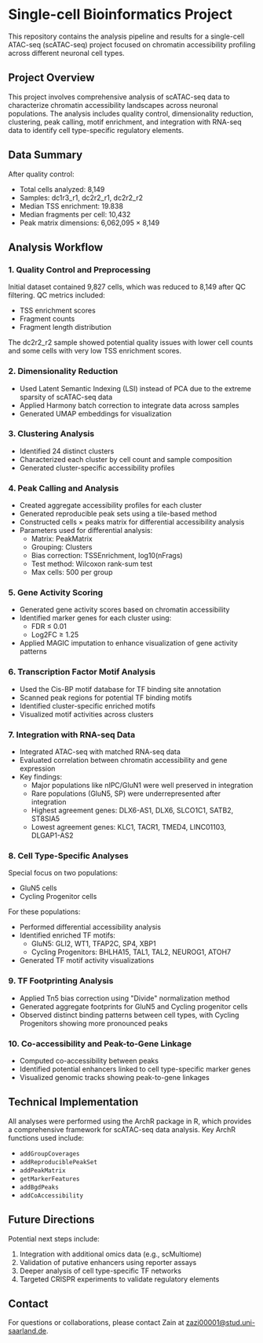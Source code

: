# Single-cell Bioinformatics Project

This repository contains the analysis pipeline and results for a single-cell ATAC-seq (scATAC-seq) project focused on chromatin accessibility profiling across different neuronal cell types.

## Project Overview

This project involves comprehensive analysis of scATAC-seq data to characterize chromatin accessibility landscapes across neuronal populations. The analysis includes quality control, dimensionality reduction, clustering, peak calling, motif enrichment, and integration with RNA-seq data to identify cell type-specific regulatory elements.

## Data Summary

After quality control:
- Total cells analyzed: 8,149
- Samples: dc1r3_r1, dc2r2_r1, dc2r2_r2
- Median TSS enrichment: 19.838
- Median fragments per cell: 10,432
- Peak matrix dimensions: 6,062,095 × 8,149

## Analysis Workflow

### 1. Quality Control and Preprocessing

Initial dataset contained 9,827 cells, which was reduced to 8,149 after QC filtering. QC metrics included:
- TSS enrichment scores
- Fragment counts
- Fragment length distribution

The dc2r2_r2 sample showed potential quality issues with lower cell counts and some cells with very low TSS enrichment scores.

### 2. Dimensionality Reduction

- Used Latent Semantic Indexing (LSI) instead of PCA due to the extreme sparsity of scATAC-seq data
- Applied Harmony batch correction to integrate data across samples
- Generated UMAP embeddings for visualization

### 3. Clustering Analysis

- Identified 24 distinct clusters
- Characterized each cluster by cell count and sample composition
- Generated cluster-specific accessibility profiles

### 4. Peak Calling and Analysis

- Created aggregate accessibility profiles for each cluster
- Generated reproducible peak sets using a tile-based method
- Constructed cells × peaks matrix for differential accessibility analysis
- Parameters used for differential analysis:
  - Matrix: PeakMatrix
  - Grouping: Clusters
  - Bias correction: TSSEnrichment, log10(nFrags)
  - Test method: Wilcoxon rank-sum test
  - Max cells: 500 per group

### 5. Gene Activity Scoring

- Generated gene activity scores based on chromatin accessibility
- Identified marker genes for each cluster using:
  - FDR ≤ 0.01
  - Log2FC ≥ 1.25
- Applied MAGIC imputation to enhance visualization of gene activity patterns

### 6. Transcription Factor Motif Analysis

- Used the Cis-BP motif database for TF binding site annotation
- Scanned peak regions for potential TF binding motifs
- Identified cluster-specific enriched motifs
- Visualized motif activities across clusters

### 7. Integration with RNA-seq Data

- Integrated ATAC-seq with matched RNA-seq data
- Evaluated correlation between chromatin accessibility and gene expression
- Key findings:
  - Major populations like nIPC/GluN1 were well preserved in integration
  - Rare populations (GluN5, SP) were underrepresented after integration
  - Highest agreement genes: DLX6-AS1, DLX6, SLCO1C1, SATB2, ST8SIA5
  - Lowest agreement genes: KLC1, TACR1, TMED4, LINC01103, DLGAP1-AS2

### 8. Cell Type-Specific Analyses

Special focus on two populations:
- GluN5 cells
- Cycling Progenitor cells

For these populations:
- Performed differential accessibility analysis
- Identified enriched TF motifs:
  - GluN5: GLI2, WT1, TFAP2C, SP4, XBP1
  - Cycling Progenitors: BHLHA15, TAL1, TAL2, NEUROG1, ATOH7
- Generated TF motif activity visualizations

### 9. TF Footprinting Analysis

- Applied Tn5 bias correction using "Divide" normalization method
- Generated aggregate footprints for GluN5 and Cycling progenitor cells
- Observed distinct binding patterns between cell types, with Cycling Progenitors showing more pronounced peaks

### 10. Co-accessibility and Peak-to-Gene Linkage

- Computed co-accessibility between peaks
- Identified potential enhancers linked to cell type-specific marker genes
- Visualized genomic tracks showing peak-to-gene linkages

## Technical Implementation

All analyses were performed using the ArchR package in R, which provides a comprehensive framework for scATAC-seq data analysis. Key ArchR functions used include:
- `addGroupCoverages`
- `addReproduciblePeakSet`
- `addPeakMatrix`
- `getMarkerFeatures`
- `addBgdPeaks`
- `addCoAccessibility`

## Future Directions

Potential next steps include:
1. Integration with additional omics data (e.g., scMultiome)
2. Validation of putative enhancers using reporter assays
3. Deeper analysis of cell type-specific TF networks
4. Targeted CRISPR experiments to validate regulatory elements

## Contact

For questions or collaborations, please contact Zain at zazi00001@stud.uni-saarland.de.
